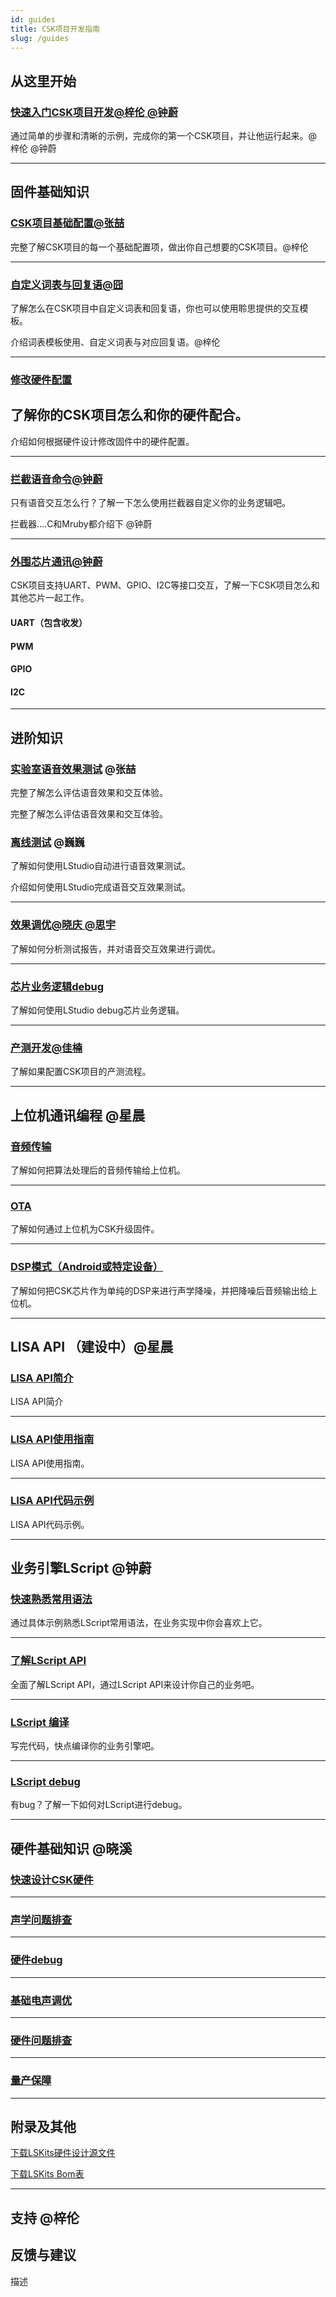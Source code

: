 ```yaml
---
id: guides
title: CSK项目开发指南
slug: /guides
---
```


## 从这里开始
### [快速入门CSK项目开发@梓伦 @钟蔚](http://localhost:3000/getting_start)


通过简单的步骤和清晰的示例，完成你的第一个CSK项目，并让他运行起来。@梓伦 @钟蔚

--------

## 固件基础知识

### [CSK项目基础配置@张喆](www)

完整了解CSK项目的每一个基础配置项，做出你自己想要的CSK项目。@梓伦

--------

### [自定义词表与回复语@囧](www)


了解怎么在CSK项目中自定义词表和回复语，你也可以使用聆思提供的交互模板。

介绍词表模板使用、自定义词表与对应回复语。@梓伦


--------
### [修改硬件配置](www)

了解你的CSK项目怎么和你的硬件配合。
--------

介绍如何根据硬件设计修改固件中的硬件配置。

--------


### [拦截语音命令@钟蔚](www)

只有语音交互怎么行？了解一下怎么使用拦截器自定义你的业务逻辑吧。

拦截器....C和Mruby都介绍下 @钟蔚

--------

### [外围芯片通讯@钟蔚](www)

CSK项目支持UART、PWM、GPIO、I2C等接口交互，了解一下CSK项目怎么和其他芯片一起工作。

#### UART（包含收发）
#### PWM
#### GPIO
#### I2C

--------

## 进阶知识

### [实验室语音效果测试](www) @张喆


完整了解怎么评估语音效果和交互体验。

完整了解怎么评估语音效果和交互体验。


### [离线测试](www) @巍巍

了解如何使用LStudio自动进行语音效果测试。


介绍如何使用LStudio完成语音交互效果测试。


-----------------


### [效果调优@晓庆 @思宇](www) 

了解如何分析测试报告，并对语音交互效果进行调优。

--------

### [芯片业务逻辑debug](www)

了解如何使用LStudio debug芯片业务逻辑。

--------


### [产测开发@佳楠](www) 

了解如果配置CSK项目的产测流程。

--------

## 上位机通讯编程 @星晨

### [音频传输](www)

了解如何把算法处理后的音频传输给上位机。

-------------------

### [OTA](www)

了解如何通过上位机为CSK升级固件。

-------------------

### [DSP模式（Android或特定设备）](www)

了解如何把CSK芯片作为单纯的DSP来进行声学降噪，并把降噪后音频输出给上位机。



--------

## LISA API （建设中）@星晨

### [LISA API简介](www)

LISA API简介

--------

### [LISA API使用指南](http://localhost:3000/lisa_guide)

LISA API使用指南。


--------

### [LISA API代码示例](www)

LISA API代码示例。

--------

## 业务引擎LScript @钟蔚

### [快速熟悉常用语法](www)

通过具体示例熟悉LScript常用语法，在业务实现中你会喜欢上它。

-------------------

### [了解LScript API](www)

全面了解LScript API，通过LScript API来设计你自己的业务吧。

-------------------

### [LScript 编译](www)

写完代码，快点编译你的业务引擎吧。

--------

### [LScript debug](www)

有bug？了解一下如何对LScript进行debug。

-------------------
## 硬件基础知识 @晓溪

### [快速设计CSK硬件](www)

------------------------

### [声学问题排查](www)

-------------------

### [硬件debug](www)

---------------------

### [基础电声调优](www)

---------------------

### [硬件问题排查](www)

----------------------

### [量产保障](www)

---------------------

## 附录及其他

[下载LSKits硬件设计源文件](www)

[下载LSKits Bom表](www)

--------
## 支持 @梓伦

## 反馈与建议

描述